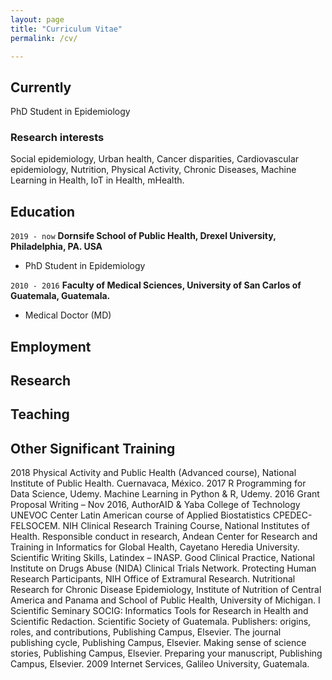 ```yaml
---
layout: page
title: "Curriculum Vitae"
permalink: /cv/

---
```

## Currently

PhD Student in Epidemiology

### Research interests
Social epidemiology, Urban health, Cancer disparities, Cardiovascular epidemiology, Nutrition, Physical Activity, Chronic Diseases, Machine Learning in Health, IoT in Health, mHealth.

## Education

`2019 - now`
__Dornsife School of Public Health, Drexel University, Philadelphia, PA. USA__
- PhD Student in Epidemiology
 
`2010 - 2016`
__Faculty of Medical Sciences, University of San Carlos of Guatemala, Guatemala.__

- Medical Doctor (MD)


## Employment


## Research


## Teaching


## Other Significant Training
2018	Physical Activity and Public Health (Advanced course), National Institute of Public Health. Cuernavaca, México.
2017		R Programming for Data Science, Udemy. 
Machine Learning in Python & R, Udemy. 
2016	Grant Proposal Writing – Nov 2016, AuthorAID & Yaba College of Technology UNEVOC Center
Latin American course of Applied Biostatistics CPEDEC-FELSOCEM. 
NIH Clinical Research Training Course, National Institutes of Health. 
Responsible conduct in research, Andean Center for Research and Training in Informatics for Global Health, Cayetano Heredia University.
Scientific Writing Skills, Latindex – INASP. 
Good Clinical Practice, National Institute on Drugs Abuse (NIDA) Clinical Trials Network.
Protecting Human Research Participants, NIH Office of Extramural Research.
Nutritional Research for Chronic Disease Epidemiology, Institute of Nutrition of Central America and Panama and School of Public Health, University of Michigan.
I Scientific Seminary SOCIG: Informatics Tools for Research in Health and Scientific Redaction. Scientific Society of Guatemala.
Publishers: origins, roles, and contributions, Publishing Campus, Elsevier.
The journal publishing cycle, Publishing Campus, Elsevier.
Making sense of science stories, Publishing Campus, Elsevier.
Preparing your manuscript, Publishing Campus, Elsevier.
2009 		Internet Services, Galileo University, Guatemala.

